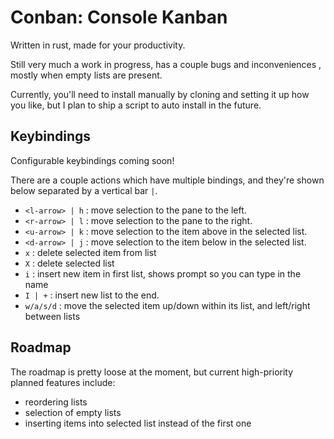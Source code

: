 # Conban: Console Kanban

Written in rust, made for your productivity. 

Still very much a work in progress, has a couple bugs and inconveniences
, mostly when empty lists are present.
 
Currently, you'll need to install manually by cloning and setting it up how
you like, but I plan to ship a script to auto install in the future.

## Keybindings

Configurable keybindings coming soon!
 
There are a couple actions which have multiple bindings, and they're shown
 below separated by a vertical bar `|`.
 
- `<l-arrow> | h` : move selection to the pane to the left. 
- `<r-arrow> | l` : move selection to the pane to the right.
- `<u-arrow> | k` : move selection to the item above in the selected list.
- `<d-arrow> | j` : move selection to the item below in the selected list.
- `x` : delete selected item from list
- `X` : delete selected list 
- `i` : insert new item in first list, shows prompt so you can type in the
 name
- `I | +` : insert new list to the end.
- `w/a/s/d` : move the selected item up/down within its list, and left/right
 between lists

## Roadmap

The roadmap is pretty loose at the moment, but current high-priority planned
 features include:
 - reordering lists
 - selection of empty lists
 - inserting items into selected list instead of the first one 